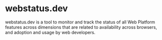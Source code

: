 # webstatus.dev

webstatus.dev is a tool to monitor and track the status of all Web Platform
features across dimensions that are related to availability across browsers,
and adoption and usage by web developers.
